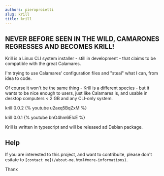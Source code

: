 ```yaml
---
authors: pieroproietti
slug: krill
title: krill
---
```


## NEVER BEFORE SEEN IN THE WILD, CAMARONES REGRESSES AND BECOMES KRILL!

Krill is a Linux CLI system installer - still in development - that claims to be compatible with the great Calamares.

I'm trying to use Calamares' configuration files and "steal" what I can, from idea to code.

Of course it won't be the same thing - Krill is a different species - but it wants to be nice enough to users, just like Calamares is, and usable in desktop computers < 2 GB and any CLI-only system.

krill 0.0.2
{% youtube u2axq5BqZxM %}

krill 0.0.1
{% youtube bnO4hm6EIcE %}

Krill is written in typescript and will be released ad Debian package.

## Help

If you are interested to this project, and want to contribuite, please don't esitate to ```[contact me](/about-me.html#more-informations)```. 

Thanx
